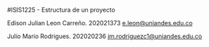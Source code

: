 #ISIS1225 - Estructura de un proyecto

Edison Julian Leon Carreño. 202021373
e.leon@uniandes.edu.co

Julio Mario Rodrigues. 202020236
jm.rodriguezc1@uniandes.edu.co

